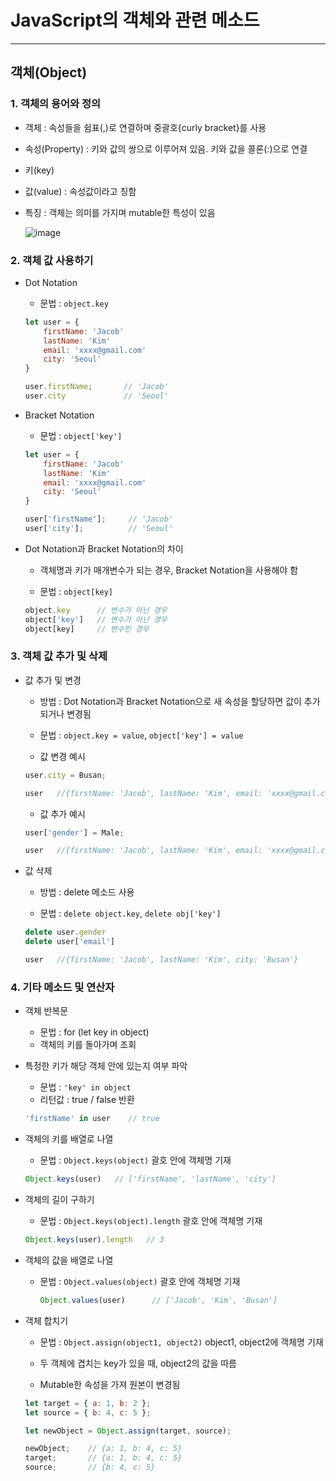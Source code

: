 # JavaScript의 객체와 관련 메소드

***

## 객체(Object)

### 1. 객체의 용어와 정의
- 객체 : 속성들을 쉼표(,)로 연결하며 중괄호{curly bracket}를 사용
- 속성(Property) : 키와 값의 쌍으로 이루어져 있음. 키와 값을 콜론(:)으로 연결
- 키(key)
- 값(value) : 속성값이라고 칭함
- 특징 : 객체는 의미를 가지며 mutable한 특성이 있음

  ![image](https://user-images.githubusercontent.com/80403988/121285847-ffecb380-c919-11eb-8dda-9bdad126a457.png)


### 2. 객체 값 사용하기
- Dot Notation

  - 문법 : ```object.key```

  ```js
  let user = {
      firstName: 'Jacob'
      lastName: 'Kim'
      email: 'xxxx@gmail.com'
      city: 'Seoul'
  }

  user.firstName;       // 'Jacob'
  user.city             // 'Seoul'
  ```

- Bracket Notation

  - 문법 : ```object['key']```

  ```js
  let user = {
      firstName: 'Jacob'
      lastName: 'Kim'
      email: 'xxxx@gmail.com'
      city: 'Seoul'
  }

  user['firstName'];     // 'Jacob'
  user['city'];          // 'Seoul'
  ```

- Dot Notation과 Bracket Notation의 차이

  - 객체명과 키가 매개변수가 되는 경우, Bracket Notation을 사용해야 함

  - 문법 : ```object[key]```

  ```js
  object.key      // 변수가 아닌 경우
  object['key']   // 변수가 아닌 경우
  object[key]     // 변수인 경우
  ```

### 3. 객체 값 추가 및 삭제

- 값 추가 및 변경

  - 방법 : Dot Notation과 Bracket Notation으로 새 속성을 할당하면 값이 추가되거나 변경됨
  - 문법 : ```object.key = value```, ```object['key'] = value```

  - 값 변경 예시

  ```js
  user.city = Busan;

  user   //{firstName: 'Jacob', lastName: 'Kim', email: 'xxxx@gmail.com', city: 'Busan'}
  ```

  - 값 추가 예시

  ```js
  user['gender'] = Male;

  user   //{firstName: 'Jacob', lastName: 'Kim', email: 'xxxx@gmail.com', city: 'Busan', gender: 'Male'}
  ```

- 값 삭제

  - 방법 : delete 메소드 사용

  - 문법 : ```delete object.key```, ```delete obj['key']```

  ```js
  delete user.gender
  delete user['email']

  user   //{firstName: 'Jacob', lastName: 'Kim', city: 'Busan'}
  ```

### 4. 기타 메소드 및 연산자

- 객체 반복문
  - 문법 : for (let key in object)
  - 객체의 키를 돌아가며 조회

- 특정한 키가 해당 객체 안에 있는지 여부 파악
  - 문법 : ```'key' in object```
  - 리턴값 : true / false 반환

  ```js
  'firstName' in user    // true
  ```

- 객체의 키를 배열로 나열

  - 문법 : ```Object.keys(object)``` 괄호 안에 객체명 기재

  ```js
  Object.keys(user)   // ['firstName', 'lastName', 'city']
  ```

- 객체의 길이 구하기

  - 문법 : ```Object.keys(object).length``` 괄호 안에 객체명 기재

  ```js
  Object.keys(user).length   // 3
  ```

- 객체의 값을 배열로 나열

  - 문법 : ```Object.values(object)``` 괄호 안에 객체명 기재

    ```js
    Object.values(user)      // ['Jacob', 'Kim', 'Busan']
    ```

- 객체 합치기

  - 문법 : ```Object.assign(object1, object2)``` object1, object2에 객체명 기재

  - 두 객체에 겹치는 key가 있을 때, object2의 값을 따름

  - Mutable한 속성을 가져 원본이 변경됨

  ```js
  let target = { a: 1, b: 2 };
  let source = { b: 4, c: 5 };

  let newObject = Object.assign(target, source);

  newObject;    // {a: 1, b: 4, c: 5}
  target;       // {a: 1, b: 4, c: 5}
  source;       // {b: 4, c: 5}
  ```


